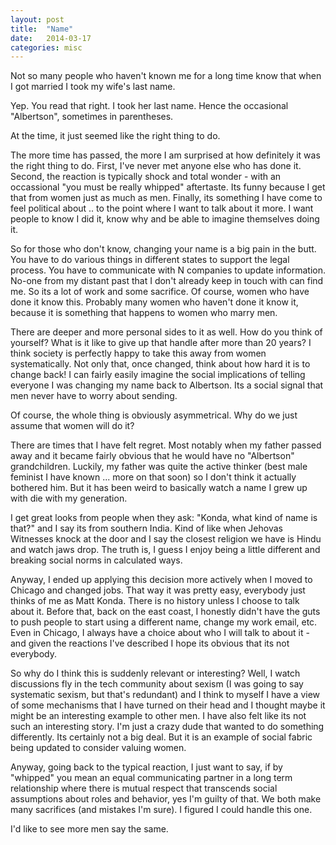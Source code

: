 ```yaml
---
layout: post
title:  "Name"
date:   2014-03-17
categories: misc
---
```

Not so many people who haven't known me for a long time know that when I got married I took my wife's last name.

Yep. You read that right. I took her last name. Hence the occasional "Albertson", sometimes in parentheses.

At the time, it just seemed like the right thing to do.

The more time has passed, the more I am surprised at how definitely it was the right thing to do. First, I've never met anyone else who has done it. Second, the reaction is typically shock and total wonder - with an occassional "you must be really whipped" aftertaste. Its funny because I get that from women just as much as men. Finally, its something I have come to feel political about .. to the point where I want to talk about it more. I want people to know I did it, know why and be able to imagine themselves doing it.

So for those who don't know, changing your name is a big pain in the butt. You have to do various things in different states to support the legal process. You have to communicate with N companies to update information. No-one from my distant past that I don't already keep in touch with can find me. So its a lot of work and some sacrifice. Of course, women who have done it know this. Probably many women who haven't done it know it, because it is something that happens to women who marry men.

There are deeper and more personal sides to it as well. How do you think of yourself? What is it like to give up that handle after more than 20 years? I think society is perfectly happy to take this away from women systematically. Not only that, once changed, think about how hard it is to change back! I can fairly easily imagine the social implications of telling everyone I was changing my name back to Albertson. Its a social signal that men never have to worry about sending.

Of course, the whole thing is obviously asymmetrical. Why do we just assume that women will do it?

There are times that I have felt regret. Most notably when my father passed away and it became fairly obvious that he would have no "Albertson" grandchildren. Luckily, my father was quite the active thinker (best male feminist I have known ... more on that soon) so I don't think it actually bothered him. But it has been weird to basically watch a name I grew up with die with my generation.

I get great looks from people when they ask: "Konda, what kind of name is that?" and I say its from southern India. Kind of like when Jehovas Witnesses knock at the door and I say the closest religion we have is Hindu and watch jaws drop. The truth is, I guess I enjoy being a little different and breaking social norms in calculated ways.

Anyway, I ended up applying this decision more actively when I moved to Chicago and changed jobs. That way it was pretty easy, everybody just thinks of me as Matt Konda. There is no history unless I choose to talk about it. Before that, back on the east coast, I honestly didn't have the guts to push people to start using a different name, change my work email, etc. Even in Chicago, I always have a choice about who I will talk to about it - and given the reactions I've described I hope its obvious that its not everybody.

So why do I think this is suddenly relevant or interesting? Well, I watch discussions fly in the tech community about sexism (I was going to say systematic sexism, but that's redundant) and I think to myself I have a view of some mechanisms that I have turned on their head and I thought maybe it might be an interesting example to other men. I have also felt like its not such an interesting story. I'm just a crazy dude that wanted to do something differently. Its certainly not a big deal. But it is an example of social fabric being updated to consider valuing women.

Anyway, going back to the typical reaction, I just want to say, if by "whipped" you mean an equal communicating partner in a long term relationship where there is mutual respect that transcends social assumptions about roles and behavior, yes I'm guilty of that. We both make many sacrifices (and mistakes I'm sure). I figured I could handle this one.

I'd like to see more men say the same.